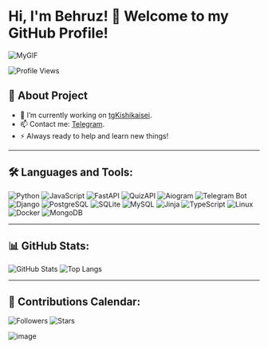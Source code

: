 # Hi, I'm Behruz! 👋 Welcome to my GitHub Profile!

![MyGIF](https://i.pinimg.com/originals/b0/ee/d1/b0eed110afd8d75da22918a703cb06db.gif)

![Profile Views](https://komarev.com/ghpvc/?username=tgKishikaisei&color=blue&style=flat-square)

## 🚀 About Project

- 🔭 I’m currently working on [tgKishikaisei]([(https://github.com/tgKishikaisei/tgKishikaisei/tree/main)]).
- 📫 Contact me: [Telegram](https://t.me/BehruzAvezmatov).
- ⚡ Always ready to help and learn new things!

---

## 🛠️ Languages and Tools:

![Python](https://img.shields.io/badge/Python-3776AB?style=for-the-badge&logo=python&logoColor=white)
![JavaScript](https://img.shields.io/badge/JavaScript-F7DF1E?style=for-the-badge&logo=javascript&logoColor=black)
![FastAPI](https://img.shields.io/badge/FastAPI-009688?style=for-the-badge&logo=fastapi&logoColor=white)
![QuizAPI](https://img.shields.io/badge/QuizAPI-FF6F00?style=for-the-badge)
![Aiogram](https://img.shields.io/badge/Aiogram-2C2D72?style=for-the-badge)
![Telegram Bot](https://img.shields.io/badge/Telegram%20Bot-2CA5E0?style=for-the-badge&logo=telegram&logoColor=white)
![Django](https://img.shields.io/badge/Django-092E20?style=for-the-badge&logo=django&logoColor=white)
![PostgreSQL](https://img.shields.io/badge/PostgreSQL-316192?style=for-the-badge&logo=postgresql&logoColor=white)
![SQLite](https://img.shields.io/badge/SQLite-003B57?style=for-the-badge&logo=sqlite&logoColor=white)
![MySQL](https://img.shields.io/badge/MySQL-4479A1?style=for-the-badge&logo=mysql&logoColor=white)
![Jinja](https://img.shields.io/badge/Jinja-B41717?style=for-the-badge&logo=jinja&logoColor=white)
![TypeScript](https://img.shields.io/badge/TypeScript-007ACC?style=for-the-badge&logo=typescript&logoColor=white)
![Linux](https://img.shields.io/badge/Linux-FCC624?style=for-the-badge&logo=linux&logoColor=black)
![Docker](https://img.shields.io/badge/Docker-2496ED?style=for-the-badge&logo=docker&logoColor=white)
![MongoDB](https://img.shields.io/badge/MongoDB-4EA94B?style=for-the-badge&logo=mongodb&logoColor=white)

---

## 📊 GitHub Stats:

![GitHub Stats](https://github-readme-stats.vercel.app/api?username=tgKishikaisei&show_icons=true&theme=radical)
![Top Langs](https://github-readme-stats.vercel.app/api/top-langs/?username=tgKishikaisei&layout=compact&theme=radical)

---

## 📅 Contributions Calendar:

![Followers](https://img.shields.io/github/followers/tgKishikaisei?style=social)
![Stars](https://img.shields.io/github/stars/tgKishikaisei?style=social)


![image](https://github.com/user-attachments/assets/35f3e309-df76-47b9-b026-5f62137ade29)


